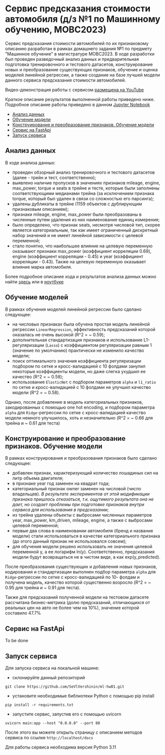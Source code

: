 # Сервис предсказания стоимости автомобиля (д/з №1 по Машинному обучению, МОВС2023)  
Сервис предсказания стоимости автомобилей по их признаковому описанию разработан в рамках 
домашнего задания №1 по предмету "Машинное обучение" в магистратуре МОВС2023. В ходе разработки 
был проведен разведочный анализ данных и предварительная подготовка тренировочного и тестового датасетов, 
конструирование новых и преобразование существующих признаков, обучение и оценка моделей линейной регрессии, 
а также создание на базе лучшей модели данного сервиса предсказания стоимости автомобилей. 

Видео-демонстрация работы с сервисом [размещена на YouTube](https://www.youtube.com/watch?v=gY5yGY9AT9c)

Краткое описание результатов выполненной работы приведено ниже. Подробное описание работы приведено 
в данном [Jupyter Notebook](https://github.com/SeVlVershinin/ml-hw01/blob/main/HW1_Regression_with_inference.ipynb)

- [Анализ данных](#анализ-данных)
- [Обучение модели](#обучение-моделей)
- [Конструирование и преобразование признаков. Обучение модели](#конструирование-и-преобразование-признаков-обучение-модели)
- [Сервис на FastApi](#сервис-на-fastapi)
- [Запуск сервиса](#запуск-сервиса)

## Анализ данных
В ходе анализа данных:
- проведен обзорный анализ тренировочного и тестового датасетов (далее - трейн и тест, соответственно); 
- выявлено наличие пропусков в значениях признаков mileage, engine, max_power, torque и seats в трейне и тесте, 
которые были заполнены соответствующими медианами трейна (за исключением признака torque, который был удален в связи 
со сложностью его парсинга);
- удалены дубликаты в трейне (1159 объектов с дублирующим признаковым описанием);
- признаки mileage, engine, max_power были преобразованы в численные путем удаления из них наименование 
единиц измерения;
- было определено, что признак seats, несмотря числовой тип, скорее является категориальным, так как имеет 
ограниченный дискретный набор значений и не имеет линейной зависимости с целевой переменной; 
- стало понятно, что наибольшее влияние на целевую переменную оказывают признаки max_power (коэффициент корреляции 0.69),
engine (коэффициент корреляции - 0.45) и year (коэффициент корреляции - 0.43). Также на целевую переменную оказывает 
влияние марка автомобиля.


Более подробное описание хода и результатов анализа данных можно найти [здесь](EDA.md) 
или в [ноутбуке](HW1_Regression_with_inference.ipynb)

## Обучение моделей
В рамках обучения моделей линейной регрессии было сделано следующее: 
- на числовых признаках была обучена простая модель линейной регрессии ```LinearRegression```, эффективность 
предсказаний которой оказалась не очень высокой (R^2 = ~ 0.59); 
- дополнительная стандартизация признаков и использование L1-регуляризации (```Lasso```) с коэффициентом регуляризации 
равным 1 (значение по умолчанию) практически не изменило качество модели;
- поиск оптимального значения коэффициента регуляризации подбором по сетке и кросс-валидацией с 10 фолдами занулил
некоторые коэффициенты модели, но даже слегка ухудшил ее качество (R^2 = ~ 0.58);
- использование ```ElasticNet``` с подбором параметров ```alpha``` и ```l1_ratio```  по сетке и кросс-валидацией с 
10 фолдами не улучшил качество модели (R^2 = ~ 0.58).

Однако, после добавление в модель категориальных признаков, закодированных с помощью one hot encoding, и подбором 
параметра ```alpha``` для ```Ridge```-регрессии по сетке с кросс-валидацией качество модели немного улучшилось, хоть и 
незначительно (R^2 = ~ 0.66 для трейна и ~ 0.61 для теста)
  


## Конструирование и преобразование признаков. Обучение модели
В рамках конструирования и преобразования признаков было сделано следующее: 
- добавлен признак, характеризующий количество лошадиных сил на литр объема двигателя;
- в признаке year год заменен на квадрат года;
- категориальный признак owner заменен на числовой (число владельцев). *В результате экспериментов от этой 
модификации признака пришлось отказаться, т.к. ощутимого результата она не дает, но создает проблемы при подготовке 
признаков внутри сервиса для использования в предсказании*; 
- из трейна удалены объекты с выбросами численных параметров year, max_power, km_driven, mileage, engine, а также с 
выбросами целевой переменной;
- первые два слова в наименовании автомобиля (бренд и название модели) стали использоваться в качестве категориального
признака (до этого данный признак не использовался совсем);
- для обучения модели решено использовать не значения целевой переменной y, а ее логарифм ln(y). Соответственно, 
предсказания модели будут возвращаться не в чистом виде, а как exp(y_predicted). 

После преобразования существующих и добавления новых признаков, кодирования и стандартизации выполнен подбор 
параметра ```alpha``` для  ```Ridge```-регрессии по сетке с кросс-валидацией по 10- фолдам и получена модель, 
качество которой существенно возросло (R^2 = ~ 0.95 для трейна и ~ 0.91 для теста). 

Также для предсказаний полученной модели на тестовом датасете рассчитана бизнес-метрика (долю предсказаний, отличающихся 
от реальных цен на авто не более чем на 10%), значение которой составило 47.7% 

## Сервис на FastApi

To be done

## Запуск сервиса
Для запуска сервиса на локальной машине: 
- склонируйте данный репозиторий
```commandline
git clone https://github.com/SeVlVershinin/ml-hw01.git
```
- установите необходимые библиотеки Python с помощью pip install
```commandline
pip install -r requirements.txt
```
- запустите сервис, запустив его с помощью uvicorn
```commandline
uvicorn main:app --host "0.0.0.0" --port 80
```
После этого вы можете открыть страницу с описанием методов сервиса по ссылке ```http://localhost/docs``` 

Для работы сервиса необходима версия Python 3.11
